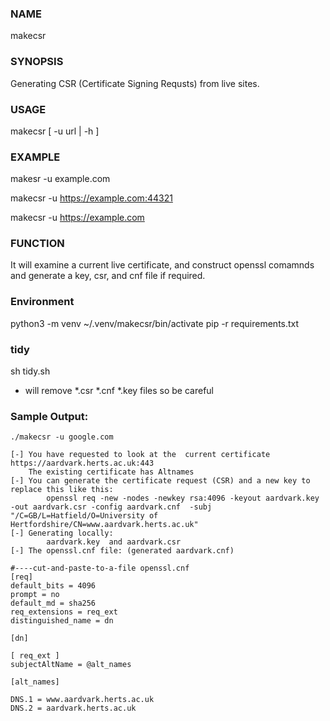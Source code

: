 ### NAME
   makecsr

### SYNOPSIS
  Generating CSR (Certificate Signing Requsts) from live sites.

### USAGE
  makecsr [ -u url |  -h ]

### EXAMPLE
  makesr -u example.com

  makecsr -u https://example.com:44321

  makecsr -u https://example.com
### FUNCTION

  It will examine a current live certificate, and construct openssl comamnds
  and generate a key, csr, and cnf file if required.

### Environment

   python3 -m venv ~/.venv/makecsr/bin/activate
   pip -r requirements.txt


### tidy
   sh tidy.sh 
   - will remove *.csr *.cnf *.key files so be careful

### Sample Output:
   `./makecsr -u google.com`

```
[-] You have requested to look at the  current certificate https://aardvark.herts.ac.uk:443
	The existing certificate has Altnames
[-] You can generate the certificate request (CSR) and a new key to replace this like this:
		openssl req -new -nodes -newkey rsa:4096 -keyout aardvark.key -out aardvark.csr -config aardvark.cnf  -subj "/C=GB/L=Hatfield/O=University of Hertfordshire/CN=www.aardvark.herts.ac.uk"
[-] Generating locally:
		aardvark.key  and aardvark.csr
[-] The openssl.cnf file: (generated aardvark.cnf)

#----cut-and-paste-to-a-file openssl.cnf
[req]
default_bits = 4096
prompt = no
default_md = sha256
req_extensions = req_ext
distinguished_name = dn

[dn]

[ req_ext ]
subjectAltName = @alt_names

[alt_names]

DNS.1 = www.aardvark.herts.ac.uk
DNS.2 = aardvark.herts.ac.uk 
```

